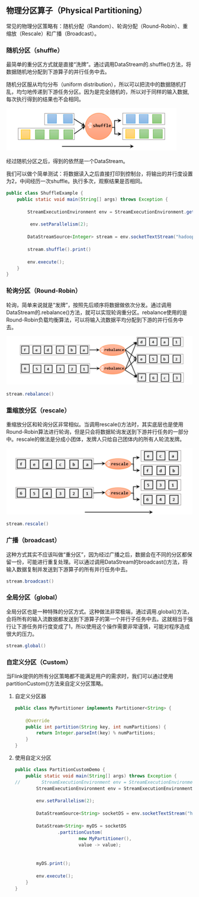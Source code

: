 ## 物理分区算子（Physical Partitioning）

常见的物理分区策略有：随机分配（Random）、轮询分配（Round-Robin）、重缩放（Rescale）和广播（Broadcast）。

### 随机分区（shuffle）

最简单的重分区方式就是直接“洗牌”。通过调用DataStream的.shuffle()方法，将数据随机地分配到下游算子的并行任务中去。

随机分区服从均匀分布（uniform distribution），所以可以把流中的数据随机打乱，均匀地传递到下游任务分区。因为是完全随机的，所以对于同样的输入数据, 每次执行得到的结果也不会相同。

<img src="17物理分区算子.assets/image-20240710214709722.png" alt="image-20240710214709722" style="zoom:50%;" />

经过随机分区之后，得到的依然是一个DataStream。

我们可以做个简单测试：将数据读入之后直接打印到控制台，将输出的并行度设置为2，中间经历一次shuffle。执行多次，观察结果是否相同。

```java
public class ShuffleExample {
    public static void main(String[] args) throws Exception {

        StreamExecutionEnvironment env = StreamExecutionEnvironment.getExecutionEnvironment();

		 env.setParallelism(2);

        DataStreamSource<Integer> stream = env.socketTextStream("hadoop102", 7777);;

        stream.shuffle().print()

        env.execute();
    }
}
```

### 轮询分区（Round-Robin）

轮询，简单来说就是“发牌”，按照先后顺序将数据做依次分发。通过调用DataStream的.rebalance()方法，就可以实现轮询重分区。rebalance使用的是Round-Robin负载均衡算法，可以将输入流数据平均分配到下游的并行任务中去。

<img src="17物理分区算子.assets/image-20240710214825068.png" alt="image-20240710214825068" style="zoom:50%;" />

```java
stream.rebalance()
```

### 重缩放分区（rescale）

重缩放分区和轮询分区非常相似。当调用rescale()方法时，其实底层也是使用Round-Robin算法进行轮询，但是只会将数据轮询发送到下游并行任务的一部分中。rescale的做法是分成小团体，发牌人只给自己团体内的所有人轮流发牌。

<img src="17物理分区算子.assets/image-20240710214932206.png" alt="image-20240710214932206" style="zoom:50%;" />

```java
stream.rescale()
```

### 广播（broadcast）

这种方式其实不应该叫做“重分区”，因为经过广播之后，数据会在不同的分区都保留一份，可能进行重复处理。可以通过调用DataStream的broadcast()方法，将输入数据复制并发送到下游算子的所有并行任务中去。

```java
stream.broadcast()
```

### 全局分区（global）

全局分区也是一种特殊的分区方式。这种做法非常极端，通过调用.global()方法，会将所有的输入流数据都发送到下游算子的第一个并行子任务中去。这就相当于强行让下游任务并行度变成了1，所以使用这个操作需要非常谨慎，可能对程序造成很大的压力。

```java
stream.global()
```

### 自定义分区（Custom）

当Flink提供的所有分区策略都不能满足用户的需求时，我们可以通过使用partitionCustom()方法来自定义分区策略。

1. 自定义分区器

   ```java
   public class MyPartitioner implements Partitioner<String> {
   
       @Override
       public int partition(String key, int numPartitions) {
           return Integer.parseInt(key) % numPartitions;
       }
   }
   ```

2. 使用自定义分区

   ```java
   public class PartitionCustomDemo {
       public static void main(String[] args) throws Exception {
   //        StreamExecutionEnvironment env = StreamExecutionEnvironment.getExecutionEnvironment();
           StreamExecutionEnvironment env = StreamExecutionEnvironment.createLocalEnvironmentWithWebUI(new Configuration());
   
           env.setParallelism(2);
   
           DataStreamSource<String> socketDS = env.socketTextStream("hadoop102", 7777);
   
           DataStream<String> myDS = socketDS
                   .partitionCustom(
                           new MyPartitioner(),
                           value -> value);
                   
   
           myDS.print();
   
           env.execute();
       }
   }
   ```

   